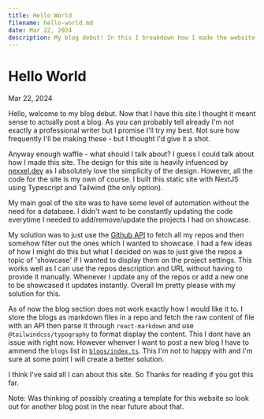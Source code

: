 ```yaml
---
title: Hello World
filename: hello-world.md
date: Mar 22, 2024
description: My blog debut! In this I breakdown how I made the website your using now.
---
```

# Hello World

Mar 22, 2024

Hello, welcome to my blog debut. Now that I have this site I thought it meant sense to actually post a blog. As you can probably tell already I'm not exactly a professional writer but I promise I'll try my best. Not sure how frequently I'll be making these - but I thought I'd give it a shot. 

Anyway enough waffle - what should I talk about? I guess I could talk about how I made this site. The design for this site is heavily infuenced by [nexxel.dev](https://www.nexxel.dev) as I absolutely love the simplicity of the design. However, all the code for the site is my own of course. I built this static site with NextJS using Typescript and Tailwind (the only option). 

My main goal of the site was to have some level of automation without the need for a database. I didn't want to be constantly updating the code everytime I needed to add/remove/update the projects I had on showcase.

My solution was to just use the [Github API](https://docs.github.com/en/rest) to fetch all my repos and then somehow filter out the ones which I wanted to showcase. I had a few ideas of how I might do this but what I decided on was to just give the repos a topic of 'showcase' if I wanted to display them on the project settings. This works well as I can use the repos description and URL without having to provide it manually. Whenever I update any of the repos or add a new one to be showcased it updates instantly. Overall Im pretty please with my solution for this.

As of now the blog section does not work exactly how I would like it to. I store the blogs as markdown files in a repo and fetch the raw content of file with an API then parse it through `react-markdown` and use `@tailwindcss/typography` to format display the content. This I dont have an issue with right now. However whenver I want to post a new blog I have to ammend the `blogs` list in [`blogs/index.ts`](https://github.com/leomosley/portfolio/blob/main/blogs/index.ts). This I'm not to happy with and I'm sure at some point I will create a better solution.

I think I've said all I can about this site. So Thanks for reading if you got this far. 

Note: Was thinking of possibly creating a template for this website so look out for another blog post in the near future about that.